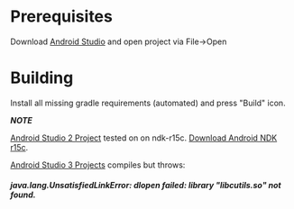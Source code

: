 # Prerequisites 
Download [Android Studio](https://developer.android.com/studio/index.html) and open project via File->Open

# Building
Install all missing gradle requirements (automated) and press "Build" icon.

***NOTE***

[Android Studio 2 Project](https://github.com/Mikelle02/android-opencl-test/tree/master/WorkingDir/Backup/Android%20Studio%202) tested on on ndk-r15c. [Download Android NDK r15c](https://developer.android.com/ndk/downloads/older_releases).

[Android Studio 3 Projects](https://github.com/Mikelle02/android-opencl-test/tree/master/WorkingDir/Backup/Android%20Studio%203) compiles but throws: <h5>java.lang.UnsatisfiedLinkError: dlopen failed: library "libcutils.so" not found.</h5>

